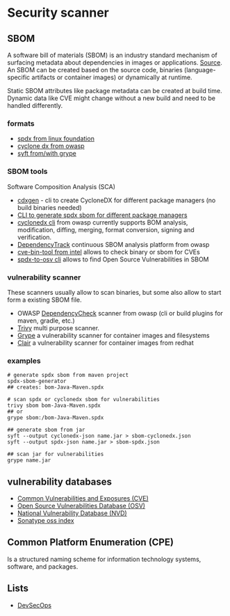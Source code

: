 # Security scanner

## SBOM

A software bill of materials (SBOM) is an industry standard mechanism of surfacing metadata about dependencies in images or applications. [Source](https://paketo.io/docs/concepts/sbom/). An SBOM can be created based on the source code, binaries (language-specific artifacts or container images) or dynamically at runtime.

Static SBOM attributes like package metadata can be created at build time. Dynamic data like CVE might change without a new build and need to be handled differently. 

### formats

- [spdx from linux foundation](https://spdx.dev/)
- [cyclone dx from owasp](https://cyclonedx.org/)
- [syft from/with grype](https://github.com/anchore/syft)

### SBOM tools

Software Composition Analysis (SCA)

- [cdxgen](https://github.com/AppThreat/cdxgen) - cli to create CycloneDX for different package managers (no build binaries needed)
- [CLI to generate spdx sbom for different package managers](https://github.com/opensbom-generator/spdx-sbom-generator)
- [cyclonedx cli](https://github.com/CycloneDX/cyclonedx-cli) from owasp currently supports BOM analysis, modification, diffing, merging, format conversion, signing and verification.
- [DependencyTrack](https://dependencytrack.org/) continuous SBOM analysis platform from owasp
- [cve-bin-tool from intel](https://github.com/intel/cve-bin-tool#scanning-an-sbom-file-for-known-vulnerabilities) allows to check binary or sbom for CVEs
- [spdx-to-osv cli](https://github.com/spdx/spdx-to-osv/) allows to find Open Source Vulnerabilities in SBOM

### vulnerability scanner

These scanners usually allow to scan binaries, but some also allow to start form a existing SBOM file.

- OWASP [DependencyCheck](https://jeremylong.github.io/DependencyCheck/dependency-check-cli/index.html) scanner from owasp (cli or build plugins for maven, gradle, etc.)
- [Trivy](https://github.com/aquasecurity/trivy) multi purpose scanner.
- [Grype](https://github.com/anchore/grype) a vulnerability scanner for container images and filesystems
- [Clair](https://github.com/quay/clair) a vulnerability scanner for container images from redhat

### examples

```shell
# generate spdx sbom from maven project
spdx-sbom-generator
## creates: bom-Java-Maven.spdx

# scan spdx or cyclonedx sbom for vulnerabilities
trivy sbom bom-Java-Maven.spdx
## or 
grype sbom:/bom-Java-Maven.spdx

## generate sbom from jar
syft --output cyclonedx-json name.jar > sbom-cyclonedx.json
syft --output spdx-json name.jar > sbom-spdx.json

## scan jar for vulnerabilities
grype name.jar
```

## vulnerability databases

- [Common Vulnerabilities and Exposures (CVE)](https://cve.mitre.org/)
- [Open Source Vulnerabilities Database (OSV)](https://osv.dev/)
- [National Vulnerability Database (NVD)](https://nvd.nist.gov/)
- [Sonatype oss index](https://ossindex.sonatype.org/)

## Common Platform Enumeration (CPE) 

Is a structured naming scheme for information technology systems, software, and packages.

## Lists

- [DevSecOps](https://github.com/sottlmarek/DevSecOps)

